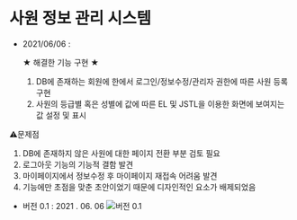 # 사원 정보 관리 시스템
-  2021/06/06 : 

   ★ 해결한 기능 구현 ★
   1. DB에 존재하는 회원에 한에서 로그인/정보수정/관리자 권한에 따른 사원 등록 구현
   2. 사원의 등급별 혹은 성별에 값에 따른 EL 및 JSTL을 이용한 화면에 보여지는 값 설정 및 표시

  ⚠️문제점
  1. DB에 존재하지 않은 사원에 대한 페이지 전환 부분 검토 필요
  2. 로그아웃 기능의 기능적 결함 발견
  3. 마이페이지에서 정보수정 후 마이페이지 재접속 어려움 발견
  4. 기능에만 초점을 맞춘 초안이었기 때문에 디자인적인 요소가 배제되었음

- 버전 0.1 : 2021 . 06. 06
![버전 0.1](https://github.com/hy6219/ManageEmployee_v0.1/blob/master/ManageEmployee_v0.1.gif?raw=true)
